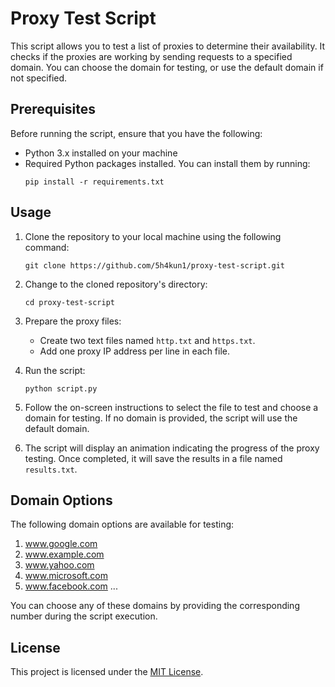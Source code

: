 
# Proxy Test Script

This script allows you to test a list of proxies to determine their availability. It checks if the proxies are working by sending requests to a specified domain. You can choose the domain for testing, or use the default domain if not specified.

## Prerequisites

Before running the script, ensure that you have the following:

- Python 3.x installed on your machine
- Required Python packages installed. You can install them by running:
  ```
  pip install -r requirements.txt
  ```

## Usage

1. Clone the repository to your local machine using the following command:
   ```
   git clone https://github.com/5h4kun1/proxy-test-script.git
   ```

2. Change to the cloned repository's directory:
   ```
   cd proxy-test-script
   ```

3. Prepare the proxy files:
   - Create two text files named `http.txt` and `https.txt`.
   - Add one proxy IP address per line in each file.

4. Run the script:
   ```
   python script.py
   ```

5. Follow the on-screen instructions to select the file to test and choose a domain for testing. If no domain is provided, the script will use the default domain.

6. The script will display an animation indicating the progress of the proxy testing. Once completed, it will save the results in a file named `results.txt`.

## Domain Options

The following domain options are available for testing:

1. www.google.com
2. www.example.com
3. www.yahoo.com
4. www.microsoft.com
5. www.facebook.com
   ...

You can choose any of these domains by providing the corresponding number during the script execution.

## License

This project is licensed under the [MIT License](LICENSE).
